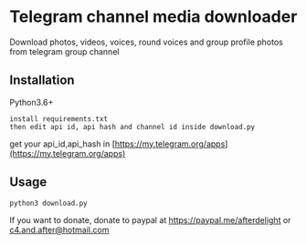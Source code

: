 # Telegram channel media downloader
Download photos, videos, voices, round voices and group profile photos from telegram group channel

## Installation

Python3.6+

```
install requirements.txt
then edit api id, api hash and channel id inside download.py
```

get your api_id,api_hash in 
[https://my.telegram.org/apps](https://my.telegram.org/apps)

## Usage

```
python3 download.py
```
If you want to donate, donate to paypal at https://paypal.me/afterdelight or c4.and.after@hotmail.com
